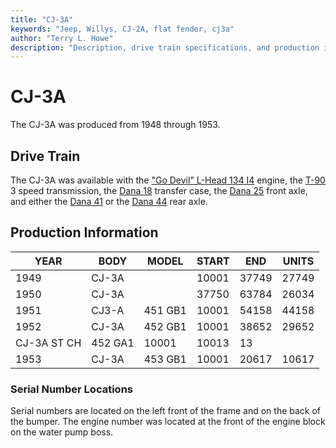 ```yaml
---
title: "CJ-3A"
keywords: "Jeep, Willys, CJ-2A, flat fender, cj3a"
author: "Terry L. Howe"
description: "Description, drive train specifications, and production information for the Willys Jeep CJ-3A"
---
```


# CJ-3A

The CJ-3A was produced from 1948 through 1953.

## Drive Train

The CJ-3A was available with the ["Go Devil" L-Head 134 I4](/engine/factory/godevil134.md) engine, the [T-90](/transmission/factory/t90.md) 3 speed transmission, the [Dana 18](/xfer/factory/d18.md) transfer case, the [Dana 25](/axle/factory/d25.md) front axle, and either the [Dana 41](/axle/factory/d41.md) or the [Dana 44](/axle/factory/d44.md) rear axle. 

## Production Information

| YEAR        | BODY    | MODEL   | START | END   | UNITS |
|-------------|---------|---------|-------|-------|-------|
| 1949        | CJ-3A   |         | 10001 | 37749 | 27749 |
| 1950        | CJ-3A   |         | 37750 | 63784 | 26034 |
| 1951        | CJ3-A   | 451 GB1 | 10001 | 54158 | 44158 |
| 1952        | CJ-3A   | 452 GB1 | 10001 | 38652 | 29652 |
| CJ-3A ST CH | 452 GA1 | 10001   | 10013 | 13    |       |
| 1953        | CJ-3A   | 453 GB1 | 10001 | 20617 | 10617 |

### Serial Number Locations

Serial numbers are located on the left front of the frame and on the back of the bumper. The engine number was located at the front of the engine block on the water pump boss.
